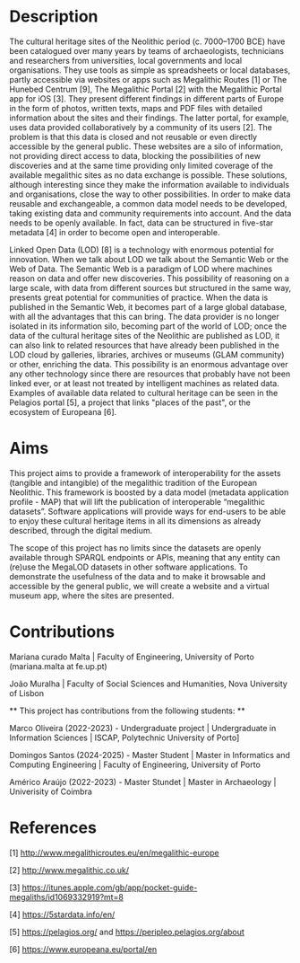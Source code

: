 # Description
The cultural heritage sites of the Neolithic period (c. 7000–1700 BCE) have been catalogued over many years by teams of archaeologists, technicians and researchers from universities, local governments and local organisations. They use tools as simple as spreadsheets or local databases, partly accessible via websites or apps such as Megalithic Routes [1] or The Hunebed Centrum [9], The Megalithic Portal [2] with the Megalithic Portal app for iOS [3]. They present different findings in different parts of Europe in the form of photos, written texts, maps and PDF files with detailed information about the sites and their findings. The latter portal, for example, uses data provided collaboratively by a community of its users [2]. The problem is that this data is closed and not reusable or even directly accessible by the general public. These websites are a silo of information, not providing direct access to data, blocking the possibilities of new discoveries and at the same time providing only limited coverage of the available megalithic sites as no data exchange is possible. These solutions, although interesting since they make the information available to individuals and organisations, close the way to other possibilities. In order to make data reusable and exchangeable, a common data model needs to be developed, taking existing data and community requirements into account. And the data needs to be openly available. In fact, data can be structured in five-star metadata [4] in order to become open and interoperable. 

Linked Open Data (LOD) [8] is a technology with enormous potential for innovation. When we talk about LOD we talk about the Semantic Web or the Web of Data. The Semantic Web is a paradigm of LOD where machines reason on data and offer new discoveries. This possibility of reasoning on a large scale, with data from different sources but structured in the same way, presents great potential for communities of practice. When the data is published in the Semantic Web, it becomes part of a large global database, with all the advantages that this can bring. The data provider is no longer isolated in its information silo, becoming part of the world of LOD; once the data of the cultural heritage sites of the Neolithic are published as LOD, it can also link to related resources that have already been published in the LOD cloud by galleries, libraries, archives or museums (GLAM community) or other, enriching the data. This possibility is an enormous advantage over any other technology since there are resources that probably have not been linked ever, or at least not treated by intelligent machines as related data. Examples of available data related to cultural heritage can be seen in the Pelagios portal [5], a project that links "places of the past", or the ecosystem of Europeana [6].

# Aims

This project aims to provide a framework of interoperability for the assets (tangible and intangible) of the megalithic tradition of the European Neolithic. This framework is boosted by a data model (metadata application profile - MAP) that will lift the publication of interoperable “megalithic datasets”. Software applications will provide ways for end-users to be able to enjoy these cultural heritage items in all its dimensions as already described, through the digital medium.

The scope of this project has no limits since the datasets are openly available through SPARQL endpoints or APIs, meaning that any entity can (re)use the MegaLOD datasets in other software applications. To demonstrate the usefulness of the data and to make it browsable and accessible by the general public, we will create a website and a virtual museum app, where the sites are presented.

# Contributions

Mariana curado Malta |  Faculty of Engineering, University of Porto (mariana.malta at fe.up.pt)

João Muralha | Faculty of Social Sciences and Humanities, Nova University of Lisbon

** This project has contributions from the following students: **

Marco Oliveira (2022-2023) - Undergraduate project | Undergraduate in Information Sciences | ISCAP, Polytechnic University of Porto] 

Domingos Santos (2024-2025) - Master Student | Master in Informatics and Computing Engineering | Faculty of Engineering, University of Porto

Américo Araújo (2022-2023) - Master Stundet | Master in Archaeology | Univerisity of Coimbra

# References

[1] http://www.megalithicroutes.eu/en/megalithic-europe

[2] http://www.megalithic.co.uk/

[3] https://itunes.apple.com/gb/app/pocket-guide-megaliths/id1069332919?mt=8

[4] https://5stardata.info/en/

[5] https://pelagios.org/ and https://peripleo.pelagios.org/about

[6] https://www.europeana.eu/portal/en
